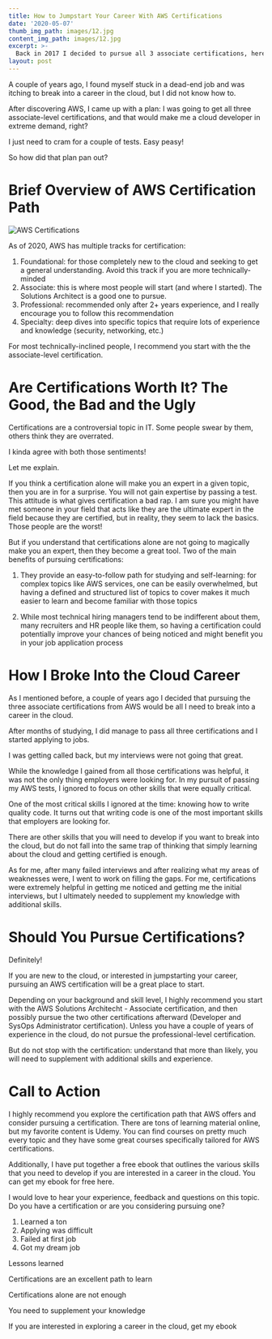 ```yaml
---
title: How to Jumpstart Your Career With AWS Certifications
date: '2020-05-07'
thumb_img_path: images/12.jpg
content_img_path: images/12.jpg
excerpt: >-
  Back in 2017 I decided to pursue all 3 associate certifications, here's what happened since
layout: post
---
```


A couple of years ago, I found myself stuck in a dead-end job and was itching to break into a career in the cloud, but I did not know how to.

After discovering AWS, I came up with a plan: I was going to get all three associate-level certifications, and that would make me a cloud developer in extreme demand, right? 

I just need to cram for a couple of tests. Easy peasy!

So how did that plan pan out?


# Brief Overview of AWS Certification Path

![AWS Certifications](/images/aws-certifications.png)

As of 2020, AWS has multiple tracks for certification: 

1. Foundational: for those completely new to the cloud and seeking to get a general understanding. Avoid this track if you are more technically-minded
2. Associate: this is where most people will start (and where I started). The Solutions Architect is a good one to pursue.
3. Professional: recommended only after 2+ years experience, and I really encourage you to follow this recommendation
4. Specialty: deep dives into specific topics that require lots of experience and knowledge (security, networking, etc.)

For most technically-inclined people, I recommend you start with the the associate-level certification.


# Are Certifications Worth It? The Good, the Bad and the Ugly

Certifications are a controversial topic in IT. Some people swear by them, others think they are overrated.

I kinda agree with both those sentiments!

Let me explain.

If you think a certification alone will make you an expert in a given topic, then you are in for a surprise. You will not gain expertise by passing a test. This attitude is what gives certification a bad rap. I am sure you might have met someone in your field that acts like they are the ultimate expert in the field because they are certified, but in reality, they seem to lack the basics. Those people are the worst!

But if you understand that certifications alone are not going to magically make you an expert, then they become a great tool. Two of the  main benefits of pursuing certifications:

1. They provide an easy-to-follow path for studying and self-learning: for complex topics like AWS services, one can be easily overwhelmed, but having a defined and structured list of topics to cover makes it much easier to learn and become familiar with those topics

2. While most technical hiring managers tend to be indifferent about them, many recruiters and HR people like them, so having a certification could potentially improve your chances of being noticed and might benefit you in your job application process

# How I Broke Into the Cloud Career

As I mentioned before, a couple of years ago I decided that pursuing the three associate certifications from AWS would be all I need to break into a career in the cloud.

After months of studying, I did manage to pass all three certifications and I started applying to jobs.

I was getting called back, but my interviews were not going that great. 

While the knowledge I gained from all those certifications was helpful, it was not the only thing employers were looking for. In my pursuit of passing my AWS tests, I ignored to focus on other skills that were equally critical.

One of the most critical skills I ignored at the time: knowing how to write quality code. It turns out that writing code is one of the most important skills that employers are looking for.

There are other skills that you will need to develop if you want to break into the cloud, but do not fall into the same trap of thinking that simply learning about the cloud and getting certified is enough.

As for me, after many failed interviews and after realizing what my areas of weaknesses were, I went to work on filling the gaps. For me, certifications were extremely helpful in getting me noticed and getting me the initial interviews, but I ultimately needed to supplement my knowledge with additional skills.

# Should You Pursue Certifications?

Definitely!

If you are new to the cloud, or interested in jumpstarting your career, pursuing an AWS certification will be a great place to start.

Depending on your background and skill level, I highly recommend you start with the AWS Solutions Architecht - Associate certification, and then possibly pursue the two other certifications afterward (Developer and SysOps Administrator certification). Unless you have a couple of years of experience in the cloud, do not pursue the professional-level certification.

But do not stop with the certification: understand that more than likely, you will need to supplement with additional skills and experience.

# Call to Action

I highly recommend you explore the certification path that AWS offers and consider pursuing a certification. There are tons of learning material online, but my favorite content is Udemy. You can find courses on pretty much every topic and they have some great courses specifically tailored for AWS certifications.

Additionally, I have put together a free ebook that outlines the various skills that you need to develop if you are interested in a career in the cloud. You can get my ebook for free here.

I would love to hear your experience, feedback and questions on this topic. Do you have a certification or are you considering pursuing one?


1. Learned a ton
2. Applying was difficult
3. Failed at first job
4. Got my dream job

Lessons learned

Certifications are an excellent path to learn

Certifications alone are not enough

You need to supplement your knowledge

If you are interested in exploring a career in the cloud, get my ebook
